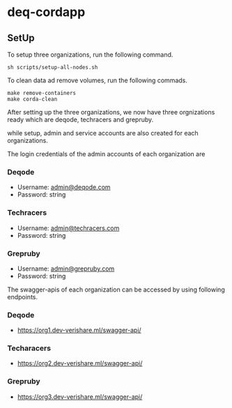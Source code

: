 # deq-cordapp

## SetUp

To setup three organizations, run the following command.
```
sh scripts/setup-all-nodes.sh
```

To clean data ad remove volumes, run the following commads.
```
make remove-containers
make corda-clean
```

After setting up the three organizations, we now have three orgnizations ready which are deqode, techracers and grepruby.

while setup, admin and service accounts are also created for each organizations.

The login credentials of the admin accounts of each organization are 

### Deqode
- Username: admin@deqode.com
- Password: string

### Techracers
- Username: admin@techracers.com
- Password: string

### Grepruby
- Username: admin@grepruby.com
- Password: string

The swagger-apis of each organization can be accessed by using following endpoints.

### Deqode
- https://org1.dev-verishare.ml/swagger-api/

### Techaracers
- https://org2.dev-verishare.ml/swagger-api/
### Grepruby
- https://org3.dev-verishare.ml/swagger-api/